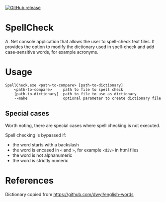 [![GitHub release](https://img.shields.io/github/release/SamuelSVD/SpellCheck.svg)](../../releases/latest)

# SpellCheck
A .Net console application that allows the user to spell-check text files.
It provides the option to modify the dictionary used in spell-check and add case-sensitive words, for example acronyms.

# Usage
	SpellCheck.exe <path-to-compare> [path-to-dictionary]
		<path-to-compare>     path to file to spell check
		[path-to-dictionary]  path to file to use as dictionary
		--make                optional parameter to create dictionary file

## Special cases
Worth noting, there are special cases where spell checking is not executed.

Spell checking is bypassed if:
- the word starts with a backslash
- the word is encased in ```<``` and ```>```, for example ```<div>``` in html files
- the word is not alphanumeric
- the word is strictly numeric

# References
Dictionary copied from https://github.com/dwyl/english-words

